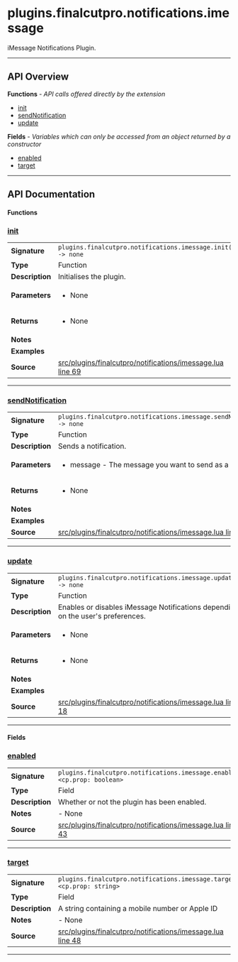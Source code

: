# plugins.finalcutpro.notifications.imessage

iMessage Notifications Plugin.

---

## API Overview
**Functions** - _API calls offered directly by the extension_
 * [init](#init)
 * [sendNotification](#sendnotification)
 * [update](#update)

**Fields** - _Variables which can only be accessed from an object returned by a constructor_
 * [enabled](#enabled)
 * [target](#target)


---

## API Documentation

#### Functions


### [init](#init)

|                                             |                                                                                     |
| --------------------------------------------|-------------------------------------------------------------------------------------|
| **Signature**                               | `plugins.finalcutpro.notifications.imessage.init() -> none`                                                                    |
| **Type**                                    | Function                                                                     |
| **Description**                             | Initialises the plugin.                                                                     |
| **Parameters**                              | <ul><li>None</li></ul> |
| **Returns**                                 | <ul><li>None</li></ul>          |
| **Notes**                                   | <ul></ul> |
| **Examples**                                | <ul></ul> |
| **Source**                                  | [src/plugins/finalcutpro/notifications/imessage.lua line 69](https://github.com/CommandPost/CommandPost/blob/develop/src/plugins/finalcutpro/notifications/imessage.lua#L69) |

---


### [sendNotification](#sendnotification)

|                                             |                                                                                     |
| --------------------------------------------|-------------------------------------------------------------------------------------|
| **Signature**                               | `plugins.finalcutpro.notifications.imessage.sendNotification(message) -> none`                                                                    |
| **Type**                                    | Function                                                                     |
| **Description**                             | Sends a notification.                                                                     |
| **Parameters**                              | <ul><li>message - The message you want to send as a string.</li></ul> |
| **Returns**                                 | <ul><li>None</li></ul>          |
| **Notes**                                   | <ul></ul> |
| **Examples**                                | <ul></ul> |
| **Source**                                  | [src/plugins/finalcutpro/notifications/imessage.lua line 53](https://github.com/CommandPost/CommandPost/blob/develop/src/plugins/finalcutpro/notifications/imessage.lua#L53) |

---


### [update](#update)

|                                             |                                                                                     |
| --------------------------------------------|-------------------------------------------------------------------------------------|
| **Signature**                               | `plugins.finalcutpro.notifications.imessage.update() -> none`                                                                    |
| **Type**                                    | Function                                                                     |
| **Description**                             | Enables or disables iMessage Notifications depending on the user's preferences.                                                                     |
| **Parameters**                              | <ul><li>None</li></ul> |
| **Returns**                                 | <ul><li>None</li></ul>          |
| **Notes**                                   | <ul></ul> |
| **Examples**                                | <ul></ul> |
| **Source**                                  | [src/plugins/finalcutpro/notifications/imessage.lua line 18](https://github.com/CommandPost/CommandPost/blob/develop/src/plugins/finalcutpro/notifications/imessage.lua#L18) |

---

#### Fields


### [enabled](#enabled)

|                                             |                                                                                     |
| --------------------------------------------|-------------------------------------------------------------------------------------|
| **Signature**                               | `plugins.finalcutpro.notifications.imessage.enabled <cp.prop: boolean>`                                                                    |
| **Type**                                    | Field                                                                     |
| **Description**                             | Whether or not the plugin has been enabled.                                                                     |
| **Notes**                                   | - None |
| **Source**                                  | [src/plugins/finalcutpro/notifications/imessage.lua line 43](https://github.com/CommandPost/CommandPost/blob/develop/src/plugins/finalcutpro/notifications/imessage.lua#L43) |

---


### [target](#target)

|                                             |                                                                                     |
| --------------------------------------------|-------------------------------------------------------------------------------------|
| **Signature**                               | `plugins.finalcutpro.notifications.imessage.target <cp.prop: string>`                                                                    |
| **Type**                                    | Field                                                                     |
| **Description**                             | A string containing a mobile number or Apple ID                                                                     |
| **Notes**                                   | - None |
| **Source**                                  | [src/plugins/finalcutpro/notifications/imessage.lua line 48](https://github.com/CommandPost/CommandPost/blob/develop/src/plugins/finalcutpro/notifications/imessage.lua#L48) |

---

